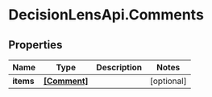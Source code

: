 # DecisionLensApi.Comments

## Properties
Name | Type | Description | Notes
------------ | ------------- | ------------- | -------------
**items** | [**[Comment]**](Comment.md) |  | [optional] 


